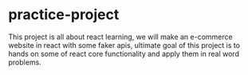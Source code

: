 # practice-project
This project is all about react learning, we will make an e-commerce website in react with some faker apis, ultimate goal of this project is to hands on some of react core functionality and apply them in real word problems.
